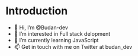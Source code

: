 # Introduction
- 👋 Hi, I’m @Budan-dev
- 👀 I’m interested in Full stack delopment
- 🌱 I’m currently learning JavaScript
- 📫 Get in touch with me on Twitter at budan_dev



